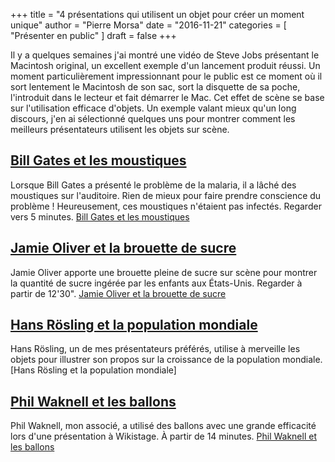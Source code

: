 +++
title      = "4 présentations qui utilisent un objet pour créer un moment unique"
author     = "Pierre Morsa"
date       = "2016-11-21"
categories = [ "Présenter en public" ]
draft      = false
+++

Il y a quelques semaines j'ai montré une vidéo de Steve Jobs présentant le Macintosh original, un excellent exemple d'un lancement produit réussi. Un moment particulièrement impressionnant pour le public est ce moment où il sort lentement le Macintosh de son sac, sort la disquette de sa poche, l'introduit dans le lecteur et fait démarrer le Mac. Cet effet de scène se base sur l'utilisation efficace d'objets. Un exemple valant mieux qu'un long discours, j'en ai sélectionné quelques uns pour montrer comment les meilleurs présentateurs utilisent les objets sur scène.

## [Bill Gates et les moustiques](http://www.ted.com/talks/bill_gates_unplugged)

Lorsque Bill Gates a présenté le problème de la malaria, il a lâché des moustiques sur l'auditoire. Rien de mieux pour faire prendre conscience du problème ! Heureusement, ces moustiques n'étaient pas infectés. Regarder vers 5 minutes.
[Bill Gates et les moustiques](http://www.ted.com/talks/bill_gates_unplugged)

## [Jamie Oliver et la brouette de sucre](http://www.ted.com/talks/jamie_oliver)

Jamie Oliver apporte une brouette pleine de sucre sur scène pour montrer la quantité de sucre ingérée par les enfants aux États-Unis. Regarder à partir de 12'30".
[Jamie Oliver et la brouette de sucre](http://www.ted.com/talks/jamie_oliver)

## [Hans Rösling et la population mondiale](http://www.ted.com/talks/hans_rosling_on_global_population_growth) 
Hans Rösling, un de mes présentateurs préférés, utilise à merveille les objets pour illustrer son propos sur la croissance de la population mondiale.
[Hans Rösling et la population mondiale]

## [Phil Waknell et les ballons](https://www.youtube.com/watch?v=jT-H6UrinG0&spfreload=10)
Phil Waknell, mon associé, a utilisé des ballons avec une grande efficacité lors d'une présentation à Wikistage. À partir de 14 minutes.
[Phil Waknell et les ballons](https://www.youtube.com/watch?v=jT-H6UrinG0&spfreload=10)
